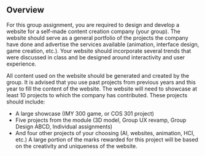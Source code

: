 ## Overview
For this group assignment, you are required to design and develop a website for a self-made
content creation company (your group). The website should serve as a general portfolio of the
projects the company have done and advertise the services available (animation, interface
design, game creation, etc.). Your website should incorporate several trends that were discussed
in class and be designed around interactivity and user experience.

All content used on the website should be generated and created by the group. It is advised that
you use past projects from previous years and this year to fill the content of the website. The
website will need to showcase at least 10 projects to which the company has contributed.
These projects should include:

* A large showcase (IMY 300 game, or COS 301 project)
* Five projects from the module (3D model, Group UX revamp, Group Design ABCD, Individual
assignments)
* And four other projects of your choosing (AI, websites, animation, HCI, etc.)
A large portion of the marks rewarded for this project will be based on the creativity and
uniqueness of the website.
